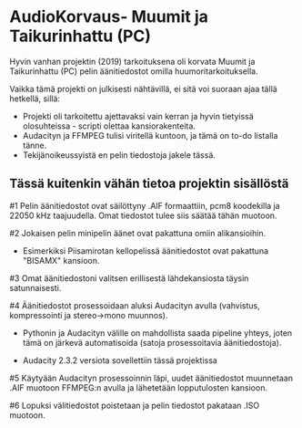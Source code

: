 # AudioKorvaus- Muumit ja Taikurinhattu (PC)

Hyvin vanhan projektin (2019) tarkoituksena oli korvata Muumit ja Taikurinhattu (PC) pelin äänitiedostot omilla huumoritarkoituksella.

Vaikka tämä projekti on julkisesti nähtävillä, ei sitä voi suoraan ajaa tällä hetkellä, sillä:
* Projekti oli tarkoitettu ajettavaksi vain kerran ja hyvin tietyissä olosuhteissa - scripti olettaa kansiorakenteita.
* Audacityn ja FFMPEG tulisi viritellä kuntoon, ja tämä on to-do listalla tänne.
* Tekijänoikeussyistä en pelin tiedostoja jakele tässä.

Tässä kuitenkin vähän tietoa projektin sisällöstä
---

#1 Pelin äänitiedostot ovat säilöttyny .AIF formaattiin, pcm8 koodekilla ja 22050 kHz taajuudella. Omat tiedostot tulee siis säätää tähän muotoon.

#2 Jokaisen pelin minipelin äänet ovat pakattuna omiin alikansioihin.

* Esimerkiksi Piisamirotan kellopelissä äänitiedostot ovat pakattuna "BISAMX" kansioon.

#3 Omat äänitiedostoni valitsen erillisestä lähdekansiosta täysin satunnaisesti.

#4 Äänitiedostot prosessoidaan aluksi Audacityn avulla (vahvistus, kompressointi ja stereo->mono muunnos).

* Pythonin ja Audacityn välille on mahdollista saada pipeline yhteys, joten tämä on järkevä automatisoida (satoja prosessoitavia äänitiedostoja).

* Audacity 2.3.2 versiota sovellettiin tässä projektissa

#5 Käytyään Audacityn prosessoinnin läpi, uudet äänitiedostot muunnetaan .AIF muotoon FFMPEG:n avulla ja lähetetään lopputulosten kansioon.

#6 Lopuksi välitiedostot poistetaan ja pelin tiedostot pakataan .ISO muotoon.
